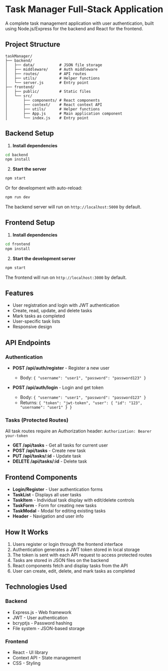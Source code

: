 # Task Manager Full-Stack Application

A complete task management application with user authentication, built using Node.js/Express for the backend and React for the frontend.

## Project Structure

```
taskManager/
├── backend/
│   ├── data/           # JSON file storage
│   ├── middleware/     # Auth middleware
│   ├── routes/         # API routes
│   ├── utils/          # Helper functions
│   └── server.js       # Entry point
├── frontend/
│   ├── public/         # Static files
│   └── src/
│       ├── components/ # React components
│       ├── context/    # React context API
│       ├── utils/      # Helper functions
│       ├── App.js      # Main application component
│       └── index.js    # Entry point
```

## Backend Setup

1. **Install dependencies**

```bash
cd backend
npm install
```

2. **Start the server**

```bash
npm start
```

Or for development with auto-reload:

```bash
npm run dev
```

The backend server will run on `http://localhost:5000` by default.

## Frontend Setup

1. **Install dependencies**

```bash
cd frontend
npm install
```

2. **Start the development server**

```bash
npm start
```

The frontend will run on `http://localhost:3000` by default.

## Features

- User registration and login with JWT authentication
- Create, read, update, and delete tasks
- Mark tasks as completed
- User-specific task lists
- Responsive design

## API Endpoints

### Authentication

- **POST /api/auth/register** - Register a new user

  - Body: `{ "username": "user1", "password": "password123" }`

- **POST /api/auth/login** - Login and get token
  - Body: `{ "username": "user1", "password": "password123" }`
  - Returns: `{ "token": "jwt-token", "user": { "id": "123", "username": "user1" } }`

### Tasks (Protected Routes)

All task routes require an Authorization header: `Authorization: Bearer your-token`

- **GET /api/tasks** - Get all tasks for current user
- **POST /api/tasks** - Create new task
- **PUT /api/tasks/:id** - Update task
- **DELETE /api/tasks/:id** - Delete task

## Frontend Components

- **Login/Register** - User authentication forms
- **TaskList** - Displays all user tasks
- **TaskItem** - Individual task display with edit/delete controls
- **TaskForm** - Form for creating new tasks
- **TaskModal** - Modal for editing existing tasks
- **Header** - Navigation and user info

## How It Works

1. Users register or login through the frontend interface
2. Authentication generates a JWT token stored in local storage
3. The token is sent with each API request to access protected routes
4. Tasks are stored in JSON files on the backend
5. React components fetch and display tasks from the API
6. User can create, edit, delete, and mark tasks as completed

## Technologies Used

### Backend

- Express.js - Web framework
- JWT - User authentication
- bcryptjs - Password hashing
- File system - JSON-based storage

### Frontend

- React - UI library
- Context API - State management
- CSS - Styling
